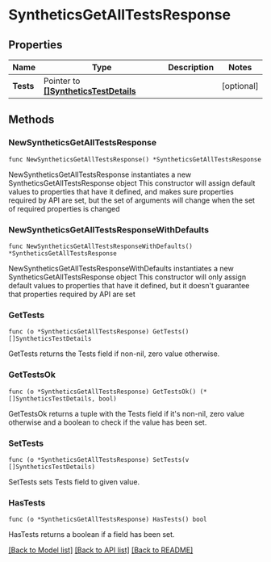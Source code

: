 # SyntheticsGetAllTestsResponse

## Properties

Name | Type | Description | Notes
------------ | ------------- | ------------- | -------------
**Tests** | Pointer to [**[]SyntheticsTestDetails**](SyntheticsTestDetails.md) |  | [optional] 

## Methods

### NewSyntheticsGetAllTestsResponse

`func NewSyntheticsGetAllTestsResponse() *SyntheticsGetAllTestsResponse`

NewSyntheticsGetAllTestsResponse instantiates a new SyntheticsGetAllTestsResponse object
This constructor will assign default values to properties that have it defined,
and makes sure properties required by API are set, but the set of arguments
will change when the set of required properties is changed

### NewSyntheticsGetAllTestsResponseWithDefaults

`func NewSyntheticsGetAllTestsResponseWithDefaults() *SyntheticsGetAllTestsResponse`

NewSyntheticsGetAllTestsResponseWithDefaults instantiates a new SyntheticsGetAllTestsResponse object
This constructor will only assign default values to properties that have it defined,
but it doesn't guarantee that properties required by API are set

### GetTests

`func (o *SyntheticsGetAllTestsResponse) GetTests() []SyntheticsTestDetails`

GetTests returns the Tests field if non-nil, zero value otherwise.

### GetTestsOk

`func (o *SyntheticsGetAllTestsResponse) GetTestsOk() (*[]SyntheticsTestDetails, bool)`

GetTestsOk returns a tuple with the Tests field if it's non-nil, zero value otherwise
and a boolean to check if the value has been set.

### SetTests

`func (o *SyntheticsGetAllTestsResponse) SetTests(v []SyntheticsTestDetails)`

SetTests sets Tests field to given value.

### HasTests

`func (o *SyntheticsGetAllTestsResponse) HasTests() bool`

HasTests returns a boolean if a field has been set.


[[Back to Model list]](../README.md#documentation-for-models) [[Back to API list]](../README.md#documentation-for-api-endpoints) [[Back to README]](../README.md)



